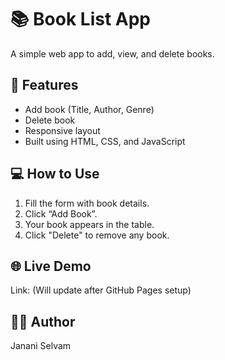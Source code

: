 # 📚 Book List App

A simple web app to add, view, and delete books.

## 🚀 Features
- Add book (Title, Author, Genre)
- Delete book
- Responsive layout
- Built using HTML, CSS, and JavaScript

## 💻 How to Use
1. Fill the form with book details.
2. Click “Add Book”.
3. Your book appears in the table.
4. Click "Delete" to remove any book.

## 🌐 Live Demo
Link: (Will update after GitHub Pages setup)

## 👩‍💻 Author
Janani Selvam